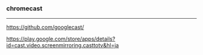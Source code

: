 ### chromecast
---
https://github.com/googlecast/

https://play.google.com/store/apps/details?id=cast.video.screenmirroring.casttotv&hl=ja

```
```

```
```

```
```



